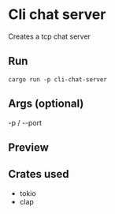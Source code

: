 # Cli chat server
Creates a tcp chat server

## Run
```shell
cargo run -p cli-chat-server
```

## Args (optional)
-p / --port

## Preview

## Crates used
- tokio
- clap